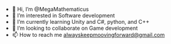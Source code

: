 - 👋 Hi, I’m @MegaMathematicus
- 👀 I’m interested in Software development 
- 🌱 I’m currently learning Unity and C#, python, and C++
- 💞️ I’m looking to collaborate on Game development 
- 📫 How to reach me alwayskeepmoovingforward@gmail.com

<!---
MegaMathematicus/MegaMathematicus is a ✨ special ✨ repository because its `README.md` (this file) appears on your GitHub profile.
You can click the Preview link to take a look at your changes.
--->
